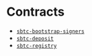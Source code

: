 # Contracts

- [`sbtc-bootstrap-signers`](sbtc-bootstrap-signers.md)
- [`sbtc-deposit`](sbtc-deposit.md)
- [`sbtc-registry`](sbtc-registry.md)
